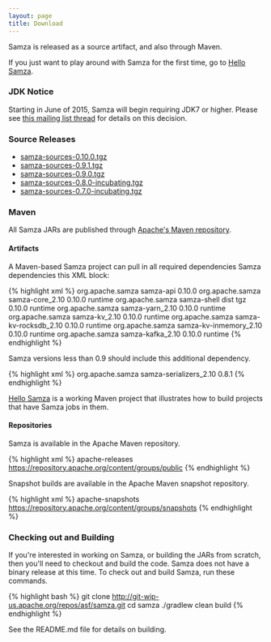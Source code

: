 ```yaml
---
layout: page
title: Download
---
```

<!--
   Licensed to the Apache Software Foundation (ASF) under one or more
   contributor license agreements.  See the NOTICE file distributed with
   this work for additional information regarding copyright ownership.
   The ASF licenses this file to You under the Apache License, Version 2.0
   (the "License"); you may not use this file except in compliance with
   the License.  You may obtain a copy of the License at

       http://www.apache.org/licenses/LICENSE-2.0

   Unless required by applicable law or agreed to in writing, software
   distributed under the License is distributed on an "AS IS" BASIS,
   WITHOUT WARRANTIES OR CONDITIONS OF ANY KIND, either express or implied.
   See the License for the specific language governing permissions and
   limitations under the License.
-->

Samza is released as a source artifact, and also through Maven.

If you just want to play around with Samza for the first time, go to [Hello Samza](/startup/hello-samza/{{site.version}}).

### JDK Notice

Starting in June of 2015, Samza will begin requiring JDK7 or higher. Please see [this mailing list thread](http://mail-archives.apache.org/mod_mbox/samza-dev/201502.mbox/%3CCABYbY7eGFKgSgqAPot1qC8LjKu%3DKGYOLcNg3WuxfYzySAS-d1Q%40mail.gmail.com%3E) for details on this decision.

### Source Releases

 * [samza-sources-0.10.0.tgz](http://www.apache.org/dyn/closer.lua/samza/0.10.0)
 * [samza-sources-0.9.1.tgz](http://www.apache.org/dyn/closer.lua/samza/0.9.1)
 * [samza-sources-0.9.0.tgz](http://www.apache.org/dyn/closer.lua/samza/0.9.0)
 * [samza-sources-0.8.0-incubating.tgz](https://archive.apache.org/dist/incubator/samza/0.8.0-incubating)
 * [samza-sources-0.7.0-incubating.tgz](https://archive.apache.org/dist/incubator/samza/0.7.0-incubating)

### Maven

All Samza JARs are published through [Apache's Maven repository](https://repository.apache.org/content/groups/public/org/apache/samza/).

#### Artifacts

A Maven-based Samza project can pull in all required dependencies Samza dependencies this XML block:

{% highlight xml %}
<dependency>
  <groupId>org.apache.samza</groupId>
  <artifactId>samza-api</artifactId>
  <version>0.10.0</version>
</dependency>
<dependency>
  <groupId>org.apache.samza</groupId>
  <artifactId>samza-core_2.10</artifactId>
  <version>0.10.0</version>
  <scope>runtime</scope>
</dependency>
<dependency>
  <groupId>org.apache.samza</groupId>
  <artifactId>samza-shell</artifactId>
  <classifier>dist</classifier>
  <type>tgz</type>
  <version>0.10.0</version>
  <scope>runtime</scope>
</dependency>
<dependency>
  <groupId>org.apache.samza</groupId>
  <artifactId>samza-yarn_2.10</artifactId>
  <version>0.10.0</version>
  <scope>runtime</scope>
</dependency>
<dependency>
  <groupId>org.apache.samza</groupId>
  <artifactId>samza-kv_2.10</artifactId>
  <version>0.10.0</version>
  <scope>runtime</scope>
</dependency>
<dependency>
  <groupId>org.apache.samza</groupId>
  <artifactId>samza-kv-rocksdb_2.10</artifactId>
  <version>0.10.0</version>
  <scope>runtime</scope>
</dependency>
<dependency>
  <groupId>org.apache.samza</groupId>
  <artifactId>samza-kv-inmemory_2.10</artifactId>
  <version>0.10.0</version>
  <scope>runtime</scope>
</dependency>
<dependency>
  <groupId>org.apache.samza</groupId>
  <artifactId>samza-kafka_2.10</artifactId>
  <version>0.10.0</version>
  <scope>runtime</scope>
</dependency>
{% endhighlight %}

Samza versions less than 0.9 should include this additional dependency.

{% highlight xml %}
<dependency>
  <groupId>org.apache.samza</groupId>
  <artifactId>samza-serializers_2.10</artifactId>
  <version>0.8.1</version>
</dependency>
{% endhighlight %}

[Hello Samza](/startup/hello-samza/{{site.version}}) is a working Maven project that illustrates how to build projects that have Samza jobs in them.

#### Repositories

Samza is available in the Apache Maven repository.

{% highlight xml %}
<repository>
  <id>apache-releases</id>
  <url>https://repository.apache.org/content/groups/public</url>
</repository>
{% endhighlight %}

Snapshot builds are available in the Apache Maven snapshot repository.

{% highlight xml %}
<repository>
  <id>apache-snapshots</id>
  <url>https://repository.apache.org/content/groups/snapshots</url>
</repository>
{% endhighlight %}

### Checking out and Building

If you're interested in working on Samza, or building the JARs from scratch, then you'll need to checkout and build the code. Samza does not have a binary release at this time. To check out and build Samza, run these commands.

{% highlight bash %}
git clone http://git-wip-us.apache.org/repos/asf/samza.git
cd samza
./gradlew clean build
{% endhighlight %}

See the README.md file for details on building.
